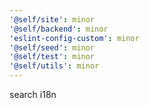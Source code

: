 ```yaml
---
'@self/site': minor
'@self/backend': minor
'eslint-config-custom': minor
'@self/seed': minor
'@self/test': minor
'@self/utils': minor
---
```


search i18n

